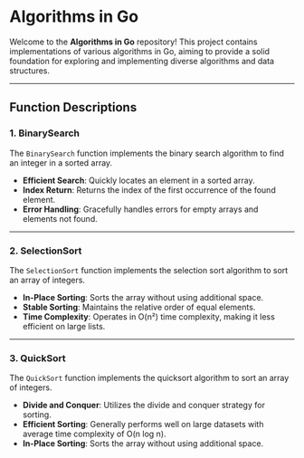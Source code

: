 # Algorithms in Go

Welcome to the **Algorithms in Go** repository! This project contains implementations of various algorithms in Go, aiming to provide a solid foundation for exploring and implementing diverse algorithms and data structures.

---

## Function Descriptions

### 1. BinarySearch

The `BinarySearch` function implements the binary search algorithm to find an integer in a sorted array.

- **Efficient Search**: Quickly locates an element in a sorted array.
- **Index Return**: Returns the index of the first occurrence of the found element.
- **Error Handling**: Gracefully handles errors for empty arrays and elements not found.

---

### 2. SelectionSort

The `SelectionSort` function implements the selection sort algorithm to sort an array of integers.

- **In-Place Sorting**: Sorts the array without using additional space.
- **Stable Sorting**: Maintains the relative order of equal elements.
- **Time Complexity**: Operates in O(n²) time complexity, making it less efficient on large lists.

---

### 3. QuickSort

The `QuickSort` function implements the quicksort algorithm to sort an array of integers.

- **Divide and Conquer**: Utilizes the divide and conquer strategy for sorting.
- **Efficient Sorting**: Generally performs well on large datasets with average time complexity of O(n log n).
- **In-Place Sorting**: Sorts the array without using additional space.
